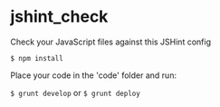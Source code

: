 jshint_check
============

Check your JavaScript files against this JSHint config

`$ npm install`

Place your code in the 'code' folder and run:

`$ grunt develop` or `$ grunt deploy`
